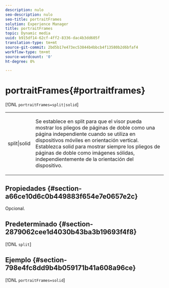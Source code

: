 ```yaml
---
description: nulo
seo-description: nulo
seo-title: portraitFrames
solution: Experience Manager
title: portraitFrames
topic: Dynamic media
uuid: b915df14-62cf-4ff2-8336-dac4b3dd605f
translation-type: tm+mt
source-git-commit: 2bd5b17e473ec53844b4bbcb4f13580b2d6bfaf4
workflow-type: tm+mt
source-wordcount: '0'
ht-degree: 0%

---
```



# portraitFrames{#portraitframes}

[!DNL `portraitFrames=split|solid`]

<table id="table_1D425B7685D448459CD3FE8D683C813C"> 
 <tbody> 
  <tr> 
   <td colname="col1"> <p> <span class="codeph"> split|solid</span> </p> </td> 
   <td colname="col2"> <p>Se establece en <span class="codeph"> split</span> para que el visor pueda mostrar los pliegos de páginas de doble como una página independiente cuando se utiliza en dispositivos móviles en orientación vertical. Establezca <span class="codeph"> solid</span> para mostrar siempre los pliegos de páginas de doble como imágenes sólidas, independientemente de la orientación del dispositivo. </p> </td> 
  </tr> 
 </tbody> 
</table>

## Propiedades {#section-a66ce10d6c0b449883f654e7e0657e2c}

Opcional.

## Predeterminado {#section-2879062cee1d4030b43ba3b19693f4f8}

[!DNL `split`]

## Ejemplo {#section-798e4fc8dd9b4b059171b41a608a96ce}

[!DNL `portraitFrames=solid`]
